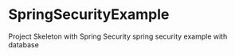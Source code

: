# SpringSecurityExample
Project Skeleton with Spring Security
spring security example with database

